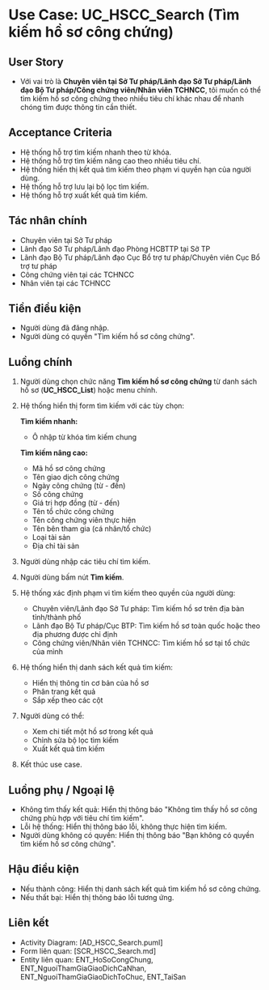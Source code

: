 # Use Case: UC_HSCC_Search (Tìm kiếm hồ sơ công chứng)

## User Story
- Với vai trò là **Chuyên viên tại Sở Tư pháp/Lãnh đạo Sở Tư pháp/Lãnh đạo Bộ Tư pháp/Công chứng viên/Nhân viên TCHNCC**, tôi muốn có thể tìm kiếm hồ sơ công chứng theo nhiều tiêu chí khác nhau để nhanh chóng tìm được thông tin cần thiết.

## Acceptance Criteria
- Hệ thống hỗ trợ tìm kiếm nhanh theo từ khóa.
- Hệ thống hỗ trợ tìm kiếm nâng cao theo nhiều tiêu chí.
- Hệ thống hiển thị kết quả tìm kiếm theo phạm vi quyền hạn của người dùng.
- Hệ thống hỗ trợ lưu lại bộ lọc tìm kiếm.
- Hệ thống hỗ trợ xuất kết quả tìm kiếm.

## Tác nhân chính
- Chuyên viên tại Sở Tư pháp
- Lãnh đạo Sở Tư pháp/Lãnh đạo Phòng HCBTTP tại Sở TP
- Lãnh đạo Bộ Tư pháp/Lãnh đạo Cục Bổ trợ tư pháp/Chuyên viên Cục Bổ trợ tư pháp
- Công chứng viên tại các TCHNCC
- Nhân viên tại các TCHNCC

## Tiền điều kiện
- Người dùng đã đăng nhập.
- Người dùng có quyền "Tìm kiếm hồ sơ công chứng".

## Luồng chính
1. Người dùng chọn chức năng **Tìm kiếm hồ sơ công chứng** từ danh sách hồ sơ (**UC_HSCC_List**) hoặc menu chính.
2. Hệ thống hiển thị form tìm kiếm với các tùy chọn:
   
   **Tìm kiếm nhanh:**
   - Ô nhập từ khóa tìm kiếm chung
   
   **Tìm kiếm nâng cao:**
   - Mã hồ sơ công chứng
   - Tên giao dịch công chứng
   - Ngày công chứng (từ - đến)
   - Số công chứng
   - Giá trị hợp đồng (từ - đến)
   - Tên tổ chức công chứng
   - Tên công chứng viên thực hiện
   - Tên bên tham gia (cá nhân/tổ chức)
   - Loại tài sản
   - Địa chỉ tài sản
3. Người dùng nhập các tiêu chí tìm kiếm.
4. Người dùng bấm nút **Tìm kiếm**.
5. Hệ thống xác định phạm vi tìm kiếm theo quyền của người dùng:
   - Chuyên viên/Lãnh đạo Sở Tư pháp: Tìm kiếm hồ sơ trên địa bàn tỉnh/thành phố
   - Lãnh đạo Bộ Tư pháp/Cục BTP: Tìm kiếm hồ sơ toàn quốc hoặc theo địa phương được chỉ định
   - Công chứng viên/Nhân viên TCHNCC: Tìm kiếm hồ sơ tại tổ chức của mình
6. Hệ thống hiển thị danh sách kết quả tìm kiếm:
   - Hiển thị thông tin cơ bản của hồ sơ
   - Phân trang kết quả
   - Sắp xếp theo các cột
7. Người dùng có thể:
   - Xem chi tiết một hồ sơ trong kết quả
   - Chỉnh sửa bộ lọc tìm kiếm
   - Xuất kết quả tìm kiếm
8. Kết thúc use case.

## Luồng phụ / Ngoại lệ
- Không tìm thấy kết quả: Hiển thị thông báo "Không tìm thấy hồ sơ công chứng phù hợp với tiêu chí tìm kiếm".
- Lỗi hệ thống: Hiển thị thông báo lỗi, không thực hiện tìm kiếm.
- Người dùng không có quyền: Hiển thị thông báo "Bạn không có quyền tìm kiếm hồ sơ công chứng".

## Hậu điều kiện
- Nếu thành công: Hiển thị danh sách kết quả tìm kiếm hồ sơ công chứng.
- Nếu thất bại: Hiển thị thông báo lỗi tương ứng.

## Liên kết
- Activity Diagram: [AD_HSCC_Search.puml]
- Form liên quan: [SCR_HSCC_Search.md]
- Entity liên quan: ENT_HoSoCongChung, ENT_NguoiThamGiaGiaoDichCaNhan, ENT_NguoiThamGiaGiaoDichToChuc, ENT_TaiSan